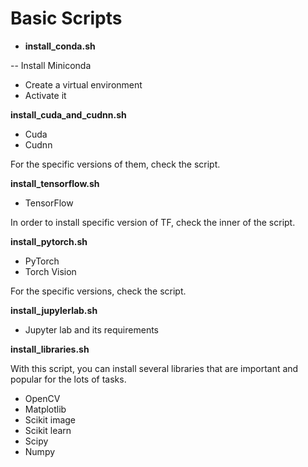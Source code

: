 # Basic Scripts

- **install_conda.sh**

-- Install Miniconda 
- Create a virtual environment
- Activate it

**install_cuda_and_cudnn.sh**

- Cuda
- Cudnn

For the specific versions of them, check the script.

**install_tensorflow.sh**

- TensorFlow

In order to install specific version of TF, check the inner of the script.

**install_pytorch.sh**

- PyTorch 
- Torch Vision 

For the specific versions, check the script.

**install_jupylerlab.sh**

- Jupyter lab and its requirements

**install_libraries.sh**

With this script, you can install several libraries that are important and popular for the lots of tasks.
- OpenCV
- Matplotlib
- Scikit image
- Scikit learn
- Scipy
- Numpy
